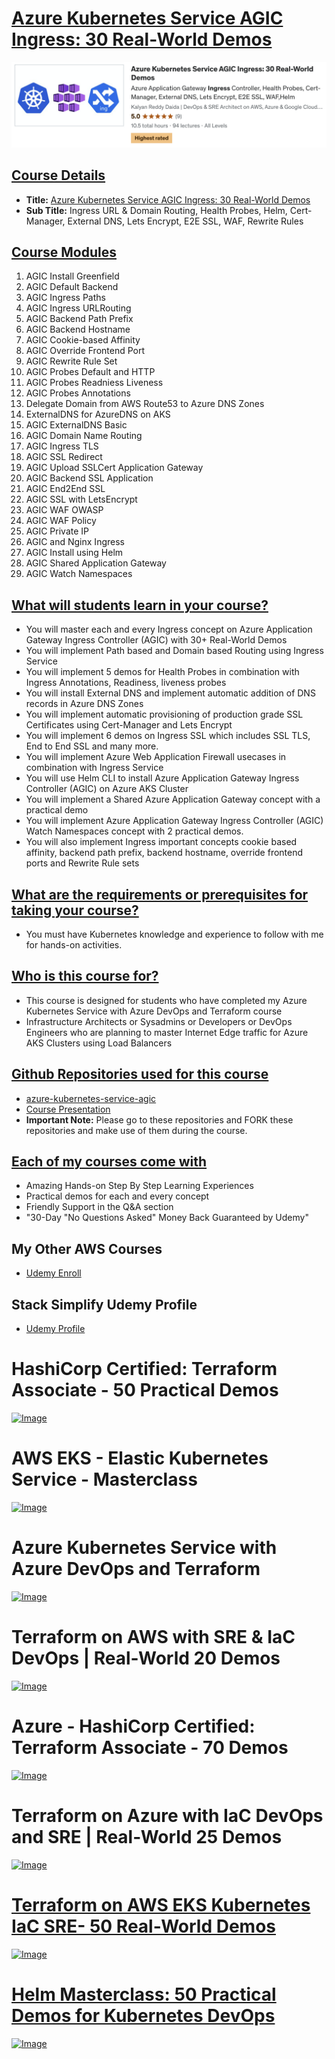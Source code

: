 # [Azure Kubernetes Service AGIC Ingress: 30 Real-World Demos](https://links.stacksimplify.com/azure-kubernetes-service-agic)

[![Image](azure-agic1.png "Azure Kubernetes Service AGIC Ingress: 30 Real-World Demos")](https://links.stacksimplify.com/azure-kubernetes-service-agic)



## [Course Details](https://links.stacksimplify.com/azure-kubernetes-service-agic)
- **Title:** [Azure Kubernetes Service AGIC Ingress: 30 Real-World Demos](https://links.stacksimplify.com/azure-kubernetes-service-agic)
- **Sub Title:** Ingress URL & Domain Routing, Health Probes, Helm, Cert-Manager, External DNS, Lets Encrypt, E2E SSL, WAF, Rewrite Rules

## [Course Modules](https://links.stacksimplify.com/azure-kubernetes-service-agic)
01. AGIC Install Greenfield
02. AGIC Default Backend
03. AGIC Ingress Paths
04. AGIC Ingress URLRouting
05. AGIC Backend Path Prefix
06. AGIC Backend Hostname
07. AGIC Cookie-based Affinity
08. AGIC Override Frontend Port
09. AGIC Rewrite Rule Set
10. AGIC Probes Default and HTTP
11. AGIC Probes Readniess Liveness
12. AGIC Probes Annotations
13. Delegate Domain from AWS Route53 to Azure DNS Zones
14. ExternalDNS for AzureDNS on AKS
15. AGIC ExternalDNS Basic
16. AGIC Domain Name Routing
17. AGIC Ingress TLS
18. AGIC SSL Redirect
19. AGIC Upload SSLCert Application Gateway
20. AGIC Backend SSL Application
21. AGIC End2End SSL
22. AGIC SSL with LetsEncrypt
23. AGIC WAF OWASP
24. AGIC WAF Policy
25. AGIC Private IP
26. AGIC and Nginx Ingress
27. AGIC Install using Helm
28. AGIC Shared Application Gateway
29. AGIC Watch Namespaces


## [What will students learn in your course?](https://links.stacksimplify.com/azure-kubernetes-service-agic)
- You will master each and every Ingress concept on Azure Application Gateway Ingress Controller (AGIC) with 30+ Real-World Demos
- You will implement Path based and Domain based Routing using Ingress Service
- You will implement 5 demos for Health Probes in combination with Ingress Annotations, Readiness, liveness probes
- You will install External DNS and implement automatic addition of DNS records in Azure DNS Zones
- You will implement automatic provisioning of production grade SSL Certificates using Cert-Manager and Lets Encrypt
- You will implement 6 demos on Ingress SSL which includes SSL TLS, End to End SSL and many more. 
- You will implement Azure Web Application Firewall usecases in combination with Ingress Service
- You will use Helm CLI to install Azure Application Gateway Ingress Controller (AGIC) on Azure AKS Cluster
- You will implement a Shared Azure Application Gateway concept with a practical demo
- You will implement Azure Application Gateway Ingress Controller (AGIC) Watch Namespaces concept with 2 practical demos. 
- You will also implement Ingress important concepts cookie based affinity, backend path prefix, backend hostname, override frontend ports and Rewrite Rule sets

## [What are the requirements or prerequisites for taking your course?](https://links.stacksimplify.com/azure-kubernetes-service-agic)
- You must have Kubernetes knowledge and experience to follow with me for hands-on activities.

## [Who is this course for?](https://links.stacksimplify.com/azure-kubernetes-service-agic)
- This course is designed for students who have completed my Azure Kubernetes Service with Azure DevOps and Terraform course
- Infrastructure Architects or Sysadmins or Developers or DevOps Engineers who are planning to master Internet Edge traffic for Azure AKS Clusters using Load Balancers

## [Github Repositories used for this course](https://links.stacksimplify.com/azure-kubernetes-service-agic)
- [azure-kubernetes-service-agic](https://github.com/stacksimplify/azure-kubernetes-service-agic)
- [Course Presentation](https://github.com/stacksimplify/azure-kubernetes-service-agic/tree/main/course-presentation)
- **Important Note:** Please go to these repositories and FORK these repositories and make use of them during the course.

## [Each of my courses come with](https://links.stacksimplify.com/azure-kubernetes-service-agic)
- Amazing Hands-on Step By Step Learning Experiences
- Practical demos for each and every concept
- Friendly Support in the Q&A section
- "30-Day "No Questions Asked" Money Back Guaranteed by Udemy"

## My Other AWS Courses
- [Udemy Enroll](https://www.stacksimplify.com/azure-aks/courses/stacksimplify-best-selling-courses-on-udemy/)

## Stack Simplify Udemy Profile
- [Udemy Profile](https://www.udemy.com/user/kalyan-reddy-9/)

# HashiCorp Certified: Terraform Associate - 50 Practical Demos
[![Image](https://stacksimplify.com/course-images/hashicorp-certified-terraform-associate-highest-rated.png "HashiCorp Certified: Terraform Associate - 50 Practical Demos")](https://links.stacksimplify.com/hashicorp-certified-terraform-associate) 

# AWS EKS - Elastic Kubernetes Service - Masterclass
[![Image](https://stacksimplify.com/course-images/AWS-EKS-Kubernetes-Masterclass-DevOps-Microservices-course.png "AWS EKS Kubernetes - Masterclass")](https://www.udemy.com/course/aws-eks-kubernetes-masterclass-devops-microservices/?referralCode=257C9AD5B5AF8D12D1E1)


# Azure Kubernetes Service with Azure DevOps and Terraform 
[![Image](https://stacksimplify.com/course-images/azure-kubernetes-service-with-azure-devops-and-terraform.png "Azure Kubernetes Service with Azure DevOps and Terraform")](https://www.udemy.com/course/azure-kubernetes-service-with-azure-devops-and-terraform/?referralCode=2499BF7F5FAAA506ED42)

# Terraform on AWS with SRE & IaC DevOps | Real-World 20 Demos
[![Image](https://stacksimplify.com/course-images/terraform-on-aws-best-seller.png "Terraform on AWS with SRE & IaC DevOps | Real-World 20 Demos")](https://links.stacksimplify.com/terraform-on-aws-with-sre-and-iacdevops)

# Azure - HashiCorp Certified: Terraform Associate - 70 Demos
[![Image](https://stacksimplify.com/course-images/azure-hashicorp-certified-terraform-associate-highest-rated.png "Azure - HashiCorp Certified: Terraform Associate - 70 Demos")](https://links.stacksimplify.com/azure-hashicorp-certified-terraform-associate)

# Terraform on Azure with IaC DevOps and SRE | Real-World 25 Demos

[![Image](https://stacksimplify.com/course-images/terraform-on-azure-with-iac-azure-devops-sre-1.png "Terraform on Azure with IaC DevOps and SRE | Real-World 25 Demos")](https://links.stacksimplify.com/terraform-on-azure-with-iac-devops-sre)

# [Terraform on AWS EKS Kubernetes IaC SRE- 50 Real-World Demos](https://links.stacksimplify.com/terraform-on-aws-eks-kubernetes-iac-sre)

[![Image](https://stacksimplify.com/course-images/terraform-on-aws-eks-kubernetes.png "Terraform on AWS EKS Kubernetes IaC SRE- 50 Real-World Demos ")](https://links.stacksimplify.com/terraform-on-aws-eks-kubernetes-iac-sre)

# [Helm Masterclass: 50 Practical Demos for Kubernetes DevOps](https://links.stacksimplify.com/helm-masterclass-kubernetes-devops)
[![Image](images/helm-highest-rated.png "Helm Masterclass: 50 Practical Demos for Kubernetes DevOps")](https://links.stacksimplify.com/helm-masterclass-kubernetes-devops)


